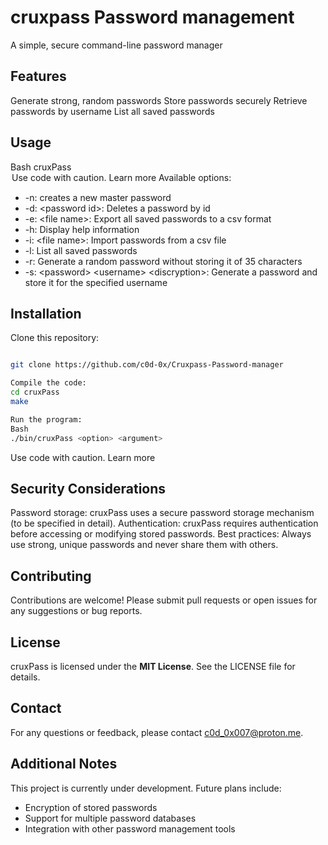 # cruxpass Password management

A simple, secure command-line password manager

## Features

Generate strong, random passwords
Store passwords securely
Retrieve passwords by username
List all saved passwords

## Usage

Bash
cruxPass <option> <argument>
Use code with caution. Learn more
Available options:

- -n:  creates a new master password
- -d: \<password id\>: Deletes a password by id
- -e: \<file name\>: Export all saved passwords to a csv format
- -h: Display help information
- -i: \<file name\>: Import passwords from a csv file
- -l: List all saved passwords
- -r: Generate a random password without storing it of 35 characters
- -s: \<password\> \<username\> \<discryption\>: Generate a password and store it for the specified username

## Installation

Clone this repository:
``` Bash

git clone https://github.com/c0d-0x/Cruxpass-Password-manager

Compile the code:
cd cruxPass
make

Run the program:
Bash
./bin/cruxPass <option> <argument>
```
Use code with caution. Learn more

## Security Considerations

Password storage: cruxPass uses a secure password storage mechanism (to be specified in detail).
Authentication: cruxPass requires authentication before accessing or modifying stored passwords.
Best practices: Always use strong, unique passwords and never share them with others.

## Contributing

Contributions are welcome! Please submit pull requests or open issues for any suggestions or bug reports.

## License

cruxPass is licensed under the **MIT License**. See the LICENSE file for details.

## Contact

For any questions or feedback, please contact <c0d_0x007@proton.me>.

## Additional Notes

This project is currently under development.
Future plans include:

- Encryption of stored passwords
- Support for multiple password databases
- Integration with other password management tools

